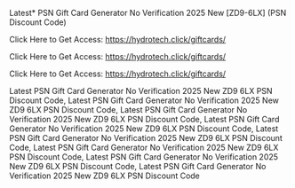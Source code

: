 Latest* PSN Gift Card Generator No Verification 2025 New [ZD9-6LX] (PSN Discount Code)

Click Here to Get Access: https://hydrotech.click/giftcards/

Click Here to Get Access: https://hydrotech.click/giftcards/

Click Here to Get Access: https://hydrotech.click/giftcards/

Latest PSN Gift Card Generator No Verification 2025 New ZD9 6LX PSN Discount Code, Latest PSN Gift Card Generator No Verification 2025 New ZD9 6LX PSN Discount Code, Latest PSN Gift Card Generator No Verification 2025 New ZD9 6LX PSN Discount Code, Latest PSN Gift Card Generator No Verification 2025 New ZD9 6LX PSN Discount Code, Latest PSN Gift Card Generator No Verification 2025 New ZD9 6LX PSN Discount Code, Latest PSN Gift Card Generator No Verification 2025 New ZD9 6LX PSN Discount Code, Latest PSN Gift Card Generator No Verification 2025 New ZD9 6LX PSN Discount Code, Latest PSN Gift Card Generator No Verification 2025 New ZD9 6LX PSN Discount Code
